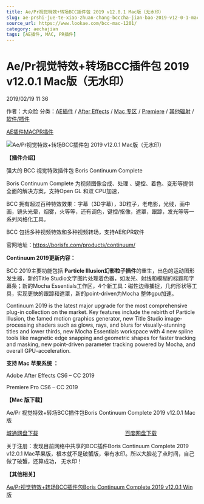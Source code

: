 ```yaml
---
title: Ae/Pr视觉特效+转场BCC插件包 2019 v12.0.1 Mac版（无水印）
slug: ae-prshi-jue-te-xiao-zhuan-chang-bcccha-jian-bao-2019-v12-0-1-macban-wu-shui-yin
source_url: https://www.lookae.com/bcc-mac-1201/
category: aechajian
tags: [AE插件, MAC, PR插件]
---
```

# Ae/Pr视觉特效+转场BCC插件包 2019 v12.0.1 Mac版（无水印）

2019/02/19 11:36

作者：大众脸
分类：[AE插件](https://www.lookae.com/after-effects/aechajian/) / [After Effects](https://www.lookae.com/after-effects/) / [Mac 专区](https://www.lookae.com/mac-osx/) / [Premiere](https://www.lookae.com/qitarjcj/premierezy/) / [其他辐射](https://www.lookae.com/others/) / [软件/插件](https://www.lookae.com/qitarjcj/)

[AE插件](https://www.lookae.com/tag/ae%e6%8f%92%e4%bb%b6/)[MAC](https://www.lookae.com/tag/mac/)[PR插件](https://www.lookae.com/tag/pr%e6%8f%92%e4%bb%b6/)

![Ae/Pr视觉特效+转场BCC插件包 2019 v12.0.1 Mac版（无水印）](https://www.lookae.com/wp-content/uploads/2019/02/BCC-2019-AE.jpg "Ae/Pr视觉特效+转场BCC插件包 2019 v12.0.1 Mac版（无水印）-LookAE.com")

[](https://cloud.video.taobao.com//play/u/705956171/p/1/e/6/t/1/213739335488.mp4?_=1")

**【插件介绍】**

强大的 BCC 视觉特效插件包 Boris Continuum Complete

Boris Continuum Complete 为视频图像合成、处理 、键控、着色、变形等提供全面的解决方案，支持Open GL 和双 CPU加速，

BCC 拥有超过百种特效效果：字幕（3D字幕），3D粒子，老电影，光线，画中画，镜头光晕，烟雾，火等等，还有调色，键控/抠像，遮罩，跟踪，发光等等一系列风格化工具。

BCC 包括多种视频特效和多种视频转场，支持AE和PR软件

官网地址：https://borisfx.com/products/continuum/

**Continuum 2019更新内容：**

BCC 2019主要功能包括 **Particle Illusion幻影粒子插件**的重生，出色的运动图形发生器，新的Title Studio文字图片处理着色器，如发光、射线和模糊的标题和字幕条；新的Mocha Essentials工作区，4个新工具：磁性边缘捕捉，几何形状等工具，实现更快的跟踪和遮罩，新的point-driven为Mocha 整体gpu加速。

Continuum 2019 is the latest major upgrade for the most comprehensive plug-in collection on the market. Key features include the rebirth of Particle Illusion, the famed motion graphics generator, new Title Studio image-processing shaders such as glows, rays, and blurs for visually-stunning titles and lower thirds, new Mocha Essentials workspace with 4 new spline tools like magnetic edge snapping and geometric shapes for faster tracking and masking, new point-driven parameter tracking powered by Mocha, and overall GPU-acceleration.

**支持 Mac 苹果系统 ：**

Adobe After Effects CS6 – CC 2019

Premiere Pro CS6 – CC 2019

**【Mac 版下载】**

Ae/Pr 视觉特效+转场BCC插件包Boris Continuum Complete 2019 v12.0.1 Mac版

[城通网盘下载](https://lookae.ctfile.com/fs/680462-337418865)                                                          [百度网盘下载](https://pan.baidu.com/s/1v04daBh256m-_twazy8hkg)

关于注册：发现目前网络中共享的BCC插件Boris Continuum Complete 2019 v12.0.1 Mac苹果版，根本就不是破蟹版，带有水印。所以大脸花了点时间，自己做了破蟹，还算成功， 无水印！ ​​​​

**【其他相关】**

[Ae/Pr视觉特效+转场BCC插件包Boris Continuum Complete 2019 v12.0.1 Win版](https://www.lookae.com/bcc-1201-win/)
